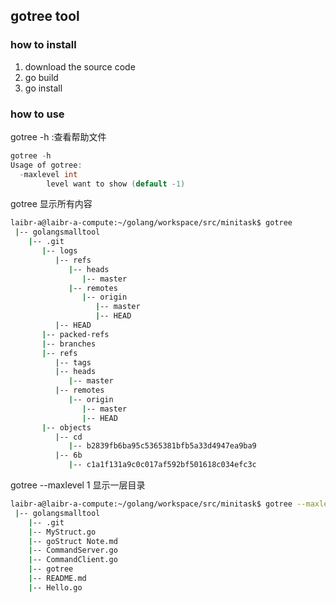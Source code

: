 ## gotree tool ##

### how to install 
1. download the source code 
2. go build 
3. go install 

### how to use
gotree -h :查看帮助文件
~~~ go
gotree -h
Usage of gotree:
  -maxlevel int
    	level want to show (default -1)

~~~

gotree 
显示所有内容
~~~ bash
laibr-a@laibr-a-compute:~/golang/workspace/src/minitask$ gotree 
 |-- golangsmalltool 
    |-- .git 
       |-- logs 
          |-- refs 
             |-- heads 
                |-- master
             |-- remotes 
                |-- origin 
                   |-- master
                   |-- HEAD
          |-- HEAD
       |-- packed-refs
       |-- branches 
       |-- refs 
          |-- tags 
          |-- heads 
             |-- master
          |-- remotes 
             |-- origin 
                |-- master
                |-- HEAD
       |-- objects 
          |-- cd 
             |-- b2839fb6ba95c5365381bfb5a33d4947ea9ba9
          |-- 6b 
             |-- c1a1f131a9c0c017af592bf501618c034efc3c

~~~

gotree --maxlevel 1
显示一层目录
~~~ bash
laibr-a@laibr-a-compute:~/golang/workspace/src/minitask$ gotree --maxlevel 1
 |-- golangsmalltool 
    |-- .git 
    |-- MyStruct.go
    |-- goStruct Note.md
    |-- CommandServer.go
    |-- CommandClient.go
    |-- gotree 
    |-- README.md
    |-- Hello.go


~~~